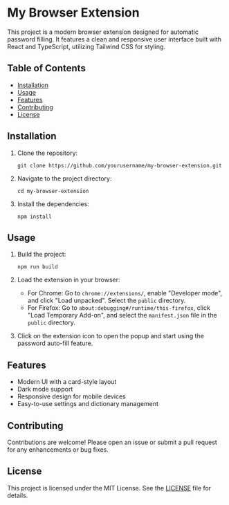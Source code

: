 # My Browser Extension

This project is a modern browser extension designed for automatic password filling. It features a clean and responsive user interface built with React and TypeScript, utilizing Tailwind CSS for styling.

## Table of Contents

- [Installation](#installation)
- [Usage](#usage)
- [Features](#features)
- [Contributing](#contributing)
- [License](#license)

## Installation

1. Clone the repository:
   ```
   git clone https://github.com/yourusername/my-browser-extension.git
   ```
2. Navigate to the project directory:
   ```
   cd my-browser-extension
   ```
3. Install the dependencies:
   ```
   npm install
   ```

## Usage

1. Build the project:
   ```
   npm run build
   ```
2. Load the extension in your browser:
   - For Chrome: Go to `chrome://extensions/`, enable "Developer mode", and click "Load unpacked". Select the `public` directory.
   - For Firefox: Go to `about:debugging#/runtime/this-firefox`, click "Load Temporary Add-on", and select the `manifest.json` file in the `public` directory.

3. Click on the extension icon to open the popup and start using the password auto-fill feature.

## Features

- Modern UI with a card-style layout
- Dark mode support
- Responsive design for mobile devices
- Easy-to-use settings and dictionary management

## Contributing

Contributions are welcome! Please open an issue or submit a pull request for any enhancements or bug fixes.

## License

This project is licensed under the MIT License. See the [LICENSE](LICENSE) file for details.